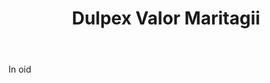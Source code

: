 ---
title: Dulpex Valor Maritagii
letter: D
permalink: "/definitions/bld-dulpex-valor-maritagii.html"
body: In oid
published_at: '2018-07-07'
source: Black's Law Dictionary 2nd Ed (1910)
layout: post
---